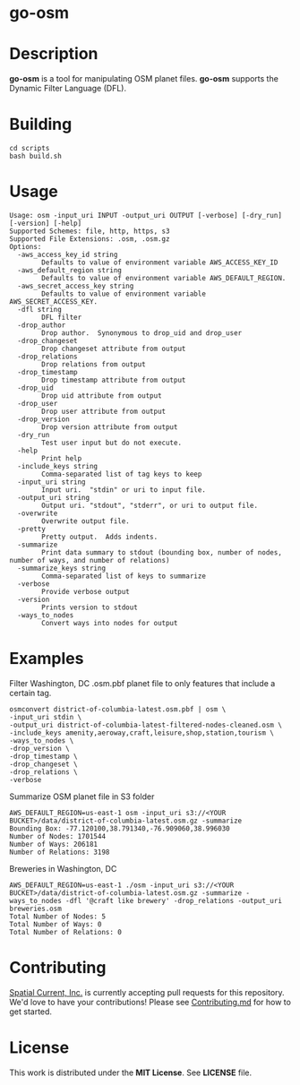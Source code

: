 # go-osm

# Description

**go-osm** is a tool for manipulating OSM planet files.  **go-osm** supports the Dynamic Filter Language (DFL).

# Building

```
cd scripts
bash build.sh
```

# Usage

```
Usage: osm -input_uri INPUT -output_uri OUTPUT [-verbose] [-dry_run] [-version] [-help]
Supported Schemes: file, http, https, s3
Supported File Extensions: .osm, .osm.gz
Options:
  -aws_access_key_id string
    	Defaults to value of environment variable AWS_ACCESS_KEY_ID
  -aws_default_region string
    	Defaults to value of environment variable AWS_DEFAULT_REGION.
  -aws_secret_access_key string
    	Defaults to value of environment variable AWS_SECRET_ACCESS_KEY.
  -dfl string
    	DFL filter
  -drop_author
    	Drop author.  Synonymous to drop_uid and drop_user
  -drop_changeset
    	Drop changeset attribute from output
  -drop_relations
    	Drop relations from output
  -drop_timestamp
    	Drop timestamp attribute from output
  -drop_uid
    	Drop uid attribute from output
  -drop_user
    	Drop user attribute from output
  -drop_version
    	Drop version attribute from output
  -dry_run
    	Test user input but do not execute.
  -help
    	Print help
  -include_keys string
    	Comma-separated list of tag keys to keep
  -input_uri string
    	Input uri.  "stdin" or uri to input file.
  -output_uri string
    	Output uri. "stdout", "stderr", or uri to output file.
  -overwrite
    	Overwrite output file.
  -pretty
    	Pretty output.  Adds indents.
  -summarize
    	Print data summary to stdout (bounding box, number of nodes, number of ways, and number of relations)
  -summarize_keys string
    	Comma-separated list of keys to summarize
  -verbose
    	Provide verbose output
  -version
    	Prints version to stdout
  -ways_to_nodes
    	Convert ways into nodes for output
```

# Examples

Filter Washington, DC .osm.pbf planet file to only features that include a certain tag.

```shell
osmconvert district-of-columbia-latest.osm.pbf | osm \
-input_uri stdin \
-output_uri district-of-columbia-latest-filtered-nodes-cleaned.osm \
-include_keys amenity,aeroway,craft,leisure,shop,station,tourism \
-ways_to_nodes \
-drop_version \
-drop_timestamp \
-drop_changeset \
-drop_relations \
-verbose
```

Summarize OSM planet file in S3 folder

```shell
AWS_DEFAULT_REGION=us-east-1 osm -input_uri s3://<YOUR BUCKET>/data/district-of-columbia-latest.osm.gz -summarize
Bounding Box: -77.120100,38.791340,-76.909060,38.996030
Number of Nodes: 1701544
Number of Ways: 206181
Number of Relations: 3198
```

Breweries in Washington, DC

```
AWS_DEFAULT_REGION=us-east-1 ./osm -input_uri s3://<YOUR BUCKET>/data/district-of-columbia-latest.osm.gz -summarize -ways_to_nodes -dfl '@craft like brewery' -drop_relations -output_uri breweries.osm
Total Number of Nodes: 5
Total Number of Ways: 0
Total Number of Relations: 0
```

# Contributing

[Spatial Current, Inc.](https://spatialcurrent.io) is currently accepting pull requests for this repository.  We'd love to have your contributions!  Please see [Contributing.md](https://github.com/spatialcurrent/go-osm/blob/master/CONTRIBUTING.md) for how to get started.

# License

This work is distributed under the **MIT License**.  See **LICENSE** file.
